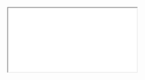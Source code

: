 <div class="embed-responsive embed-responsive-16by9">
  <iframe class="embed-responsive-item" src="//www.youtube.com/embed/kLy0ZJ4pCgI" allowfullscreen></iframe>
</div>
